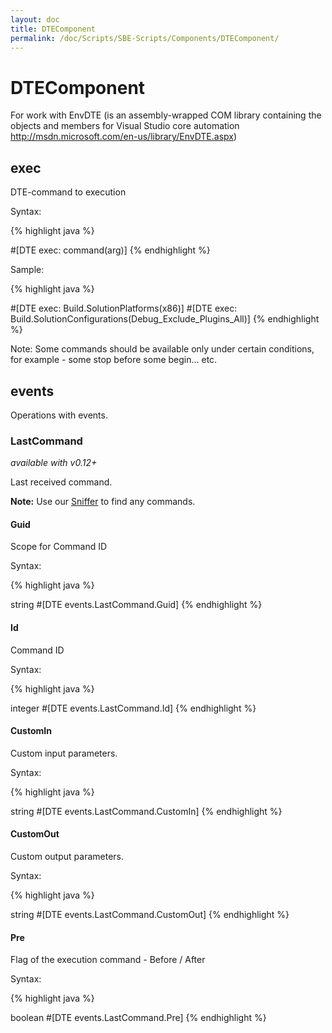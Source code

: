 ```yaml
---
layout: doc
title: DTEComponent
permalink: /doc/Scripts/SBE-Scripts/Components/DTEComponent/
---
```

# DTEComponent

For work with EnvDTE 
(is an assembly-wrapped COM library containing the objects and members for Visual Studio core automation http://msdn.microsoft.com/en-us/library/EnvDTE.aspx)

## exec

DTE-command to execution

Syntax:

{% highlight java %}

#[DTE exec: command(arg)]
{% endhighlight %}

Sample:

{% highlight java %}

#[DTE exec: Build.SolutionPlatforms(x86)] 
#[DTE exec: Build.SolutionConfigurations(Debug_Exclude_Plugins_All)]
{% endhighlight %}

Note: Some commands should be available only under certain conditions, for example - some stop before some begin... etc.

## events

Operations with events.

### LastCommand

*available with v0.12+*

Last received command.

**Note:** Use our [Sniffer]({{site.baseurl}}/{{site.docp}}/Events/CommandEvent/) to find any commands.

#### Guid

Scope for Command ID

Syntax:

{% highlight java %}

string #[DTE events.LastCommand.Guid]
{% endhighlight %}

#### Id

Command ID

Syntax:

{% highlight java %}

integer #[DTE events.LastCommand.Id]
{% endhighlight %}

#### CustomIn

Custom input parameters.

Syntax:

{% highlight java %}

string #[DTE events.LastCommand.CustomIn]
{% endhighlight %}

#### CustomOut

Custom output parameters.

Syntax:

{% highlight java %}

string #[DTE events.LastCommand.CustomOut]
{% endhighlight %}

#### Pre

Flag of the execution command - Before / After

Syntax:

{% highlight java %}

boolean #[DTE events.LastCommand.Pre]
{% endhighlight %}